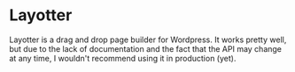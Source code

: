 # Layotter

Layotter is a drag and drop page builder for Wordpress. It works pretty well, but due to the lack of documentation and
the fact that the API may change at any time, I wouldn't recommend using it in production (yet).